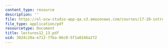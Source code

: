 ```yaml
---
content_type: resource
description: ''
file: https://ol-ocw-studio-app-qa.s3.amazonaws.com/courses/17-20-introduction-to-the-american-political-process-spring-2004/3024c20ae7127fba86c05f1a0146a272_lectures12_13.pdf
file_type: application/pdf
resourcetype: Document
title: lectures12_13.pdf
uid: 3024c20a-e712-7fba-86c0-5f1a0146a272
---
```

